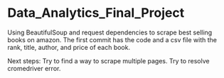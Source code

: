 # Data_Analytics_Final_Project

Using BeautifulSoup and request dependencies to scrape best selling books on amazon. The first commit has the code and a csv file with the rank, title, author, and price of each book. 


Next steps: Try to find a way to scrape multiple pages. Try to resolve cromedriver error. 
